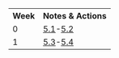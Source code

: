<table>
  <tr>
   <th>Week</th>
   <th>Notes & Actions</th>
   </tr>

  <tr>
   <td>0</td>
   <td><a href="5.1">5.1</a>-<a href="/collegeboard/5.2">5.2</a></td>
  </tr>  
  
  <tr>
   <td>1</td>
   <td><a href="/collegeboard/5.3">5.3</a>-<a href="/collegeboard/5.4">5.4</a></td>
  </tr> 
